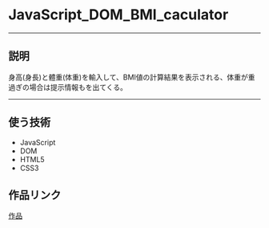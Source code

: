 # JavaScript_DOM_BMI_caculator
<hr>
<h2>説明</h2>
<p>身高(身長)と體重(体重)を輸入して、BMI値の計算結果を表示される、体重が重過ぎの場合は提示情報もを出てくる。</p>
<hr>
<h2>使う技術</h2>
<ul>
  <li>JavaScript</li>
  <li>DOM</li>
  <li>HTML5</li>
  <li>CSS3</li>
</ul>
<h2>作品リンク</h2>
<a href="https://agrokb.github.io/JavaScript_DOM_BMI_caculator/">作品</a>
